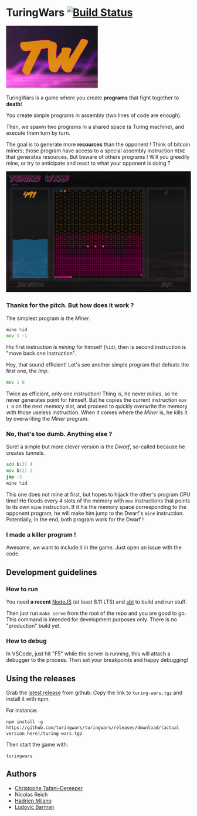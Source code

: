 # TuringWars [![Build Status](https://travis-ci.org/turingwars/turingwars.svg?branch=master)](https://travis-ci.org/turingwars/turingwars)

![TuringWars](/resources/logos/turingwars.png)

TuringWars is a game where you create **programs** that fight together to **death**!

You create simple programs in assembly (two lines of code are enough).

Then, we spawn two programs in a shared space (a Turing machine), and execute them turn by turn.

The goal is to generate more **resources** than the opponent ! Think of bitcoin miners; those program have access to a special assembly instruction `MINE` that generates resources. But beware of others programs ! Will you greedily mine, or try to anticipate and react to what your opponent is doing ?

![TuringWars](/resources/screenshots/ingame.png)

### Thanks for the pitch. But how does it work ?

The simplest program is the *Miner*.
```asm
mine %id
mov 1 -1
```
His first instruction is *mining* for himself (`%id`), then is second instruction is "move back one instruction".

Hey, that sound efficient! Let's see another simple program that defeats the first one, the *Imp*.
```asm
mov 1 0
```
Twice as efficient, only one instruction! Thing is, he never *mines*, so he never generates point for himself. But he copies the current instruction `mov 1 0` on the next memory slot, and proceed to quickly overwrite the memory with those useless instruction. When it comes where the *Miner* is, he kills it by overwriting the *Miner* program.

### No, that's too dumb. Anything else ?

Sure! a simple but more clever version is the *Dwarf*, so-called because he creates tunnels.
```asm
add b(3) 4
mov b(2) 2
jmp -2
mine %id
```
This one does not mine at first, but hopes to hijack the other's program CPU time! He floods every 4 slots of the memory with `mov` instructions that points to its own `mine` instruction. If it his the memory space corresponding to the opponent program, he will make him jump to the Dwarf's `mine` instruction. Potentially, in the end, both program work for the Dwarf ! 

### I made a killer program !

Awesome, we want to include it in the game. Just open an issue with the code.

## Development guidelines

### How to run

You need **a recent** [NodeJS](https://nodejs.org/) (at least 8.11 LTS) and [sbt](https://www.scala-sbt.org/) to build and run stuff.

Then just run `make serve` from the root of the repo and you are good to go. This command is intended for development purposes only. There is no "production" build yet.

### How to debug

In VSCode, just hit "F5" while the server is running, this will attach a debugger to the process. Then set your breakpoints and happy debugging!


## Using the releases

Grab the [latest release](https://github.com/turingwars/turingwars/releases/latest) from github. Copy the link to `turing-wars.tgz` and install it with npm.

For instance:
```
npm install -g https://github.com/turingwars/turingwars/releases/download/(actual version here)/turing-wars.tgz
```

Then start the game with:

```
turingwars
```


## Authors

- [Christophe Tafani-Dereeper](https://christophetd.fr)
- Nicolas Reich
- [Hadrien Milano](https://hmil.fr)
- [Ludovic Barman](https://lbarman.ch)
